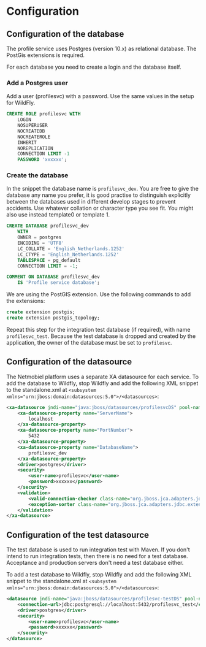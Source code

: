 # Configuration

## Configuration of the database
The profile service uses Postgres (version 10.x) as relational database. The PostGis extensions is required.

For each database you need to create a login and the database itself.
### Add a Postgres user

Add a user (profilesvc) with a password. Use the same values in the setup for WildFly.

```SQL
CREATE ROLE profilesvc WITH
	LOGIN
	NOSUPERUSER
	NOCREATEDB
	NOCREATEROLE
	INHERIT
	NOREPLICATION
	CONNECTION LIMIT -1
	PASSWORD 'xxxxxx';
```
### Create the database
In the snippet the database name is `profilesvc_dev`. You are free to give the database any name you prefer, it is good practise to distinguish explicitly between the databases used in different develop stages to prevent accidents. Use whatever collation or character type you see fit. You might also use instead template0 or template 1.

```SQL
CREATE DATABASE profilesvc_dev
    WITH 
    OWNER = postgres
    ENCODING = 'UTF8'
    LC_COLLATE = 'English_Netherlands.1252'
    LC_CTYPE = 'English_Netherlands.1252'
    TABLESPACE = pg_default
    CONNECTION LIMIT = -1;

COMMENT ON DATABASE profilesvc_dev
    IS 'Profile service database';
```
   
We are using the PostGIS extension. Use the following commands to add the extensions:

```SQL
create extension postgis;
create extension postgis_topology;
```

Repeat this step for the integration test database (if required), with name `profilesvc_test`. Because the test database is dropped and created by the application, the owner of the database must be set to `profilesvc`.  

## Configuration of the datasource
The Netmobiel platform uses a separate XA datasource for each service. To add the database to Wildfly, stop Wildfly and add the following XML snippet to the standalone.xml at `<subsystem xmlns="urn:jboss:domain:datasources:5.0">/<datasources>`:

```XML
<xa-datasource jndi-name="java:jboss/datasources/profilesvcDS" pool-name="profilesvcDS">
    <xa-datasource-property name="ServerName">
        localhost
    </xa-datasource-property>
    <xa-datasource-property name="PortNumber">
        5432
    </xa-datasource-property>
    <xa-datasource-property name="DatabaseName">
        profilesvc_dev
    </xa-datasource-property>
    <driver>postgres</driver>
    <security>
        <user-name>profilesvc</user-name>
        <password>xxxxxx</password>
    </security>
    <validation>
        <valid-connection-checker class-name="org.jboss.jca.adapters.jdbc.extensions.postgres.PostgreSQLValidConnectionChecker"/>
        <exception-sorter class-name="org.jboss.jca.adapters.jdbc.extensions.postgres.PostgreSQLExceptionSorter"/>
    </validation>
</xa-datasource>
```

## Configuration of the test datasource
The test database is used to run integration test with Maven. If you don't intend to run integration tests, then there is no need for a test database. 
Acceptance and production servers don't need a test database either.

To add a test database to Wildfly, stop Wildfly and add the following XML snippet to the standalone.xml at `<subsystem xmlns="urn:jboss:domain:datasources:5.0">/<datasources>`:

```XML
<datasource jndi-name="java:jboss/datasources/profilesvc-testDS" pool-name="profilesvc-testDS">
    <connection-url>jdbc:postgresql://localhost:5432/profilesvc_test</connection-url>
    <driver>postgres</driver>
    <security>
        <user-name>profilesvc</user-name>
        <password>xxxxxx</password>
    </security>
</datasource>
```


